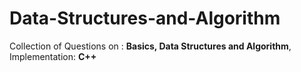 # Data-Structures-and-Algorithm
Collection of Questions on : **Basics, Data Structures and Algorithm**, Implementation: **C++**


